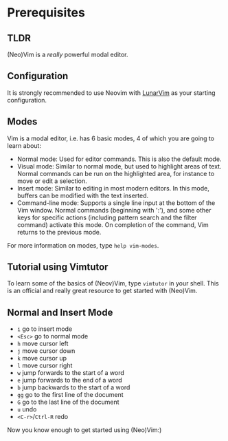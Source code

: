# Prerequisites

## TLDR
(Neo)Vim is a *really* powerful modal editor.

## Configuration
It is strongly recommended to use Neovim with [LunarVim](https://github.com/LunarVim/LunarVim) as your starting configuration.

## Modes
Vim is a modal editor, i.e. has 6 basic modes, 4 of which you are going to learn about:
- Normal mode: Used for editor commands. This is also the default mode.
- Visual mode: Similar to normal mode, but used to highlight areas of text.
  Normal commands can be run on the highlighted area, for instance to move or edit a selection.
- Insert mode: Similar to editing in most modern editors. In this mode, buffers can be modified with the text inserted.
- Command-line mode: Supports a single line input at the bottom of the Vim window.
  Normal commands (beginning with ':'), and some other keys for specific actions (including pattern search and the filter command) activate this mode.
  On completion of the command, Vim returns to the previous mode.

For more information on modes, type `help vim-modes`.

## Tutorial using Vimtutor
To learn some of the basics of (Neov)Vim, type `vimtutor` in your shell.
This is an official and really great resource to get started with (Neo)Vim.

## Normal and Insert Mode
- `i` go to insert mode
- `<Esc>` go to normal mode
- `h` move cursor left
- `j` move cursor down
- `k` move cursor up
- `l` move cursor right 
- `w` jump forwards to the start of a word
- `e` jump forwards to the end of a word
- `b` jump backwards to the start of a word
- `gg` go to the first line of the document
- `G` go to the last line of the document 
- `u` undo
- `<C-r>`/`Ctrl-R` redo

Now you know enough to get started using (Neo)Vim:)
